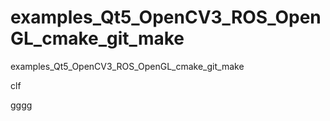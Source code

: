 # examples_Qt5_OpenCV3_ROS_OpenGL_cmake_git_make 
examples_Qt5_OpenCV3_ROS_OpenGL_cmake_git_make


clf


gggg
